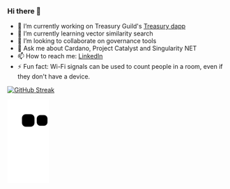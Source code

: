 ### Hi there 👋

- 🔭 I’m currently working on Treasury Guild's [Treasury dapp](https://github.com/treasuryguild/treasury-dapp)
- 🌱 I’m currently learning vector similarity search
- 👯 I’m looking to collaborate on governance tools
- 💬 Ask me about Cardano, Project Catalyst and Singularity NET
- 📫 How to reach me: [LinkedIn](https://www.linkedin.com/in/andré-diamond-45871242/)
- ⚡ Fun fact: Wi-Fi signals can be used to count people in a room, even if they don't have a device.

[![GitHub Streak](https://github-readme-streak-stats.herokuapp.com/?user=Andre-Diamond&theme=dark)](https://git.io/streak-stats)

![snake gif](https://github.com/Andre-Diamond/Andre-Diamond/blob/output/github-contribution-grid-snake-dark.svg)
